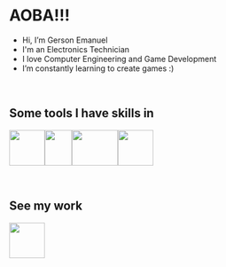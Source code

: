 # AOBA!!!
- Hi, I’m Gerson Emanuel
- I'm an Electronics Technician
- I love Computer Engineering and Game Development
- I’m constantly learning to create games :)

</br>

## Some tools I have skills in
<img src="https://cdn.jsdelivr.net/gh/devicons/devicon/icons/godot/godot-original-wordmark.svg" width="64" height="64"/><img src="https://download.blender.org/branding/community/blender_community_badge_orange.png" width="49" height="64"/><img src="https://upload.wikimedia.org/wikipedia/pt/c/c7/DaVinci_Resolve_logo.png" width="83" height="64"><img src="https://cdn.jsdelivr.net/gh/devicons/devicon/icons/inkscape/inkscape-original.svg" width="64" height="64">

</br>

## See my work

<a href="https://www.youtube.com/channel/UCmeSkl9aVOUiXnB9Wm3lz_g" target="_blank"><img src="https://rotony.com.br/wp-content/uploads/2021/09/free-youtube-logo-icon-2431-thumb.png" target="_blank" width="64" height="64"></a>
